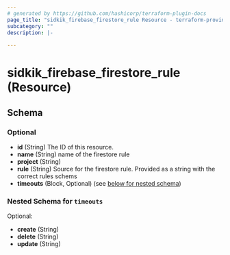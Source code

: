 ```yaml
---
# generated by https://github.com/hashicorp/terraform-plugin-docs
page_title: "sidkik_firebase_firestore_rule Resource - terraform-provider-sidkik"
subcategory: ""
description: |-
  
---
```


# sidkik_firebase_firestore_rule (Resource)





<!-- schema generated by tfplugindocs -->
## Schema

### Optional

- **id** (String) The ID of this resource.
- **name** (String) name of the firestore rule
- **project** (String)
- **rule** (String) Source for the firestore rule. Provided as a string with the correct rules schems
- **timeouts** (Block, Optional) (see [below for nested schema](#nestedblock--timeouts))

<a id="nestedblock--timeouts"></a>
### Nested Schema for `timeouts`

Optional:

- **create** (String)
- **delete** (String)
- **update** (String)


